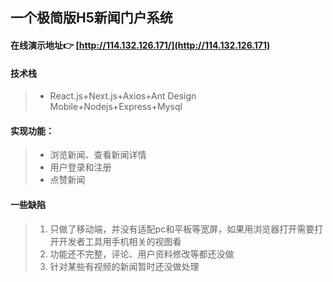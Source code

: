 ## 一个极简版H5新闻门户系统

#### 在线演示地址👉 [http://114.132.126.171/](http://114.132.126.171)

#### 技术栈
> - React.js+Next.js+Axios+Ant Design Mobile+Nodejs+Express+Mysql
#### 实现功能：
> - 浏览新闻、查看新闻详情
> - 用户登录和注册
> - 点赞新闻

#### 一些缺陷
> 1. 只做了移动端，并没有适配pc和平板等宽屏，如果用浏览器打开需要打开开发者工具用手机相关的视图看
> 2. 功能还不完整，评论、用户资料修改等都还没做
> 3. 针对某些有视频的新闻暂时还没做处理
